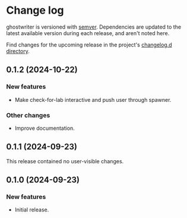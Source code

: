 # Change log

ghostwriter is versioned with [semver](https://semver.org/).
Dependencies are updated to the latest available version during each release, and aren't noted here.

Find changes for the upcoming release in the project's [changelog.d directory](https://github.com/lsst-sqre/ghostwriter/tree/main/changelog.d/).

<!-- scriv-insert-here -->

<a id='changelog-0.1.2'></a>
## 0.1.2 (2024-10-22)

### New features

- Make check-for-lab interactive and push user through spawner.

### Other changes

- Improve documentation.

<a id='changelog-0.1.1'></a>
## 0.1.1 (2024-09-23)

This release contained no user-visible changes.

<a id='changelog-0.1.0'></a>
## 0.1.0 (2024-09-23)

### New features

- Initial release.

